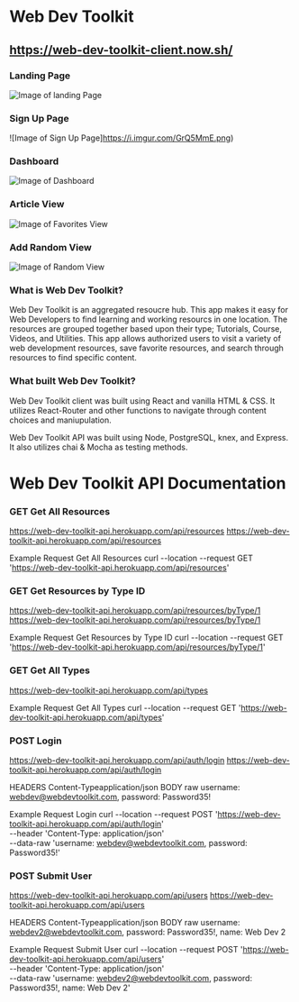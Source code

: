 # Web Dev Toolkit

## https://web-dev-toolkit-client.now.sh/



### Landing Page
![Image of landing Page](https://i.imgur.com/kOUeLwu.png)

### Sign Up Page
![Image of Sign Up Page]https://i.imgur.com/GrQ5MmE.png)

### Dashboard
![Image of Dashboard](https://i.imgur.com/4GPI1zB.png)

### Article View
![Image of Favorites View](https://i.imgur.com/alajI1j.png)

### Add Random View
![Image of Random View](https://i.imgur.com/Yba4CTC.png)



### What is Web Dev Toolkit?

Web Dev Toolkit is an aggregated resoucre hub. This app makes it easy for Web Developers to find learning and working resourcs in one location. The resources are grouped together based upon their type; Tutorials, Course, Videos, and Utilities. This app allows authorized users to visit a variety of web development resources, save favorite resources, and search through resources to find specific content.

### What built Web Dev Toolkit?

Web Dev Toolkit client was built using React and vanilla HTML & CSS. It utilizes React-Router and other functions to navigate through content choices and maniupulation.

Web Dev Toolkit API was built using Node, PostgreSQL, knex, and Express. It also utilizes chai & Mocha as testing methods.


# Web Dev Toolkit API Documentation

### GET Get All Resources
https://web-dev-toolkit-api.herokuapp.com/api/resources
https://web-dev-toolkit-api.herokuapp.com/api/resources

Example Request
Get All Resources
curl --location --request GET 'https://web-dev-toolkit-api.herokuapp.com/api/resources'


### GET Get Resources by Type ID
https://web-dev-toolkit-api.herokuapp.com/api/resources/byType/1
https://web-dev-toolkit-api.herokuapp.com/api/resources/byType/1

Example Request
Get Resources by Type ID
curl --location --request GET 'https://web-dev-toolkit-api.herokuapp.com/api/resources/byType/1'


### GET Get All Types
https://web-dev-toolkit-api.herokuapp.com/api/types

Example Request
Get All Types
curl --location --request GET 'https://web-dev-toolkit-api.herokuapp.com/api/types'


### POST Login
https://web-dev-toolkit-api.herokuapp.com/api/auth/login
https://web-dev-toolkit-api.herokuapp.com/api/auth/login

HEADERS
Content-Typeapplication/json
BODY raw
username: webdev@webdevtoolkit.com,
password: Password35!

Example Request
Login
curl --location --request POST 'https://web-dev-toolkit-api.herokuapp.com/api/auth/login' \
--header 'Content-Type: application/json' \
--data-raw 'username: webdev@webdevtoolkit.com,
password: Password35!'


### POST Submit User
https://web-dev-toolkit-api.herokuapp.com/api/users
https://web-dev-toolkit-api.herokuapp.com/api/users

HEADERS
Content-Typeapplication/json
BODY raw
username: webdev2@webdevtoolkit.com,
password: Password35!,
name: Web Dev 2

Example Request
Submit User
curl --location --request POST 'https://web-dev-toolkit-api.herokuapp.com/api/users' \
--header 'Content-Type: application/json' \
--data-raw 'username: webdev2@webdevtoolkit.com,
password: Password35!,
name: Web Dev 2'
